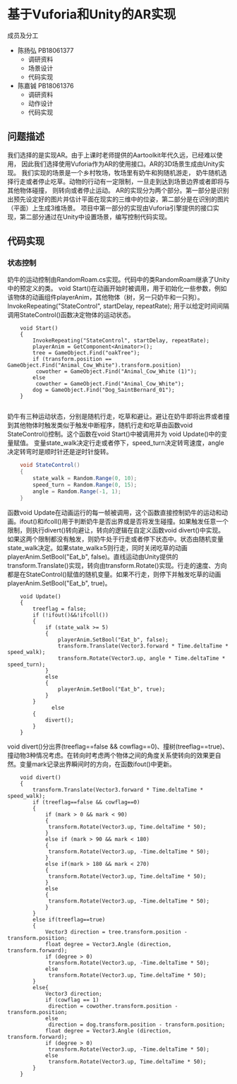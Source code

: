 # 基于Vuforia和Unity的AR实现
成员及分工
* 陈扬弘 PB18061377 
  * 调研资料
  * 场景设计
  * 代码实现
* 陈嘉铖 PB18061376
  * 调研资料
  * 动作设计
  * 代码实现
## 问题描述
我们选择的是实现AR。由于上课时老师提供的Aartoolkit年代久远，已经难以使用，
因此我们选择使用Vuforia作为AR的使用接口。AR的3D场景生成由Unity实现。
我们实现的场景是一个乡村牧场，牧场里有奶牛和狗随机游走，
奶牛随机选择行走或者停止吃草。动物的行动有一定限制，一旦走到达到场景边界或者即将与其他物体碰撞，
则转向或者停止运动。
AR的实现分为两个部分。第一部分是识别出预先设定好的图片并估计平面在现实的三维中的位姿，第二部分是在识别的图片（平面）上生成3维场景。
项目中第一部分的实现由Vuforia引擎提供的接口实现，第二部分通过在Unity中设置场景，编写控制代码实现。

## 代码实现
### 状态控制
奶牛的运动控制由RandomRoam.cs实现。代码中的类RandomRoam继承了Unity中的预定义的类。
void Start()在动画开始时被调用，用于初始化一些参数，例如该物体的动画组件playerAnim，其他物体（树，另一只奶牛和一只狗）。InvokeRepeating("StateControl", startDelay, repeatRate);
用于以给定时间间隔调用StateControl()函数决定物体的运动状态。
```
    void Start()
    {
        InvokeRepeating("StateControl", startDelay, repeatRate);
        playerAnim = GetComponent<Animator>();
        tree = GameObject.Find("oakTree");
        if (transform.position == GameObject.Find("Animal_Cow_White").transform.position)
         cowother = GameObject.Find("Animal_Cow_White (1)");
        else
         cowother = GameObject.Find("Animal_Cow_White");
        dog = GameObject.Find("Dog_SaintBernard_01");
    }
    
```
奶牛有三种运动状态，分别是随机行走，吃草和避让。避让在奶牛即将出界或者撞到其他物体时触发类似于触发中断程序，随机行走和吃草由函数void StateControl()控制。这个函数在void Start()中被调用并为 void Update()中的变量赋值。
变量state_walk决定行走或者停下，speed_turn决定转弯速度，angle决定转弯时是顺时针还是逆时针旋转。

```C#
    void StateControl()
    {
        state_walk = Random.Range(0, 10);
        speed_turn = Random.Range(0, 15);
        angle = Random.Range(-1, 1);
    }
```

函数void Update在动画运行的每一帧被调用，这个函数直接控制奶牛的运动和动画。ifout()和ifcoll()用于判断奶牛是否出界或是否将发生碰撞。如果触发任意一个限制，则执行divert()转向避让，转向的逻辑在自定义函数void divert()中实现。如果这两个限制都没有触发，则奶牛处于行走或者停下状态中。状态由随机变量state_walk决定。如果state_walk≥5则行走，同时关闭吃草的动画playerAnim.SetBool("Eat_b", false)。直线运动由Unity提供的transform.Translate()实现，转向由transform.Rotate()实现。行走的速度、方向都是在StateControl()赋值的随机变量。如果不行走，则停下并触发吃草的动画playerAnim.SetBool("Eat_b", true)。
```
    void Update()
    {
        treeflag = false;
        if (!ifout()&&!ifcoll())
        {
            if (state_walk >= 5)
            {
                playerAnim.SetBool("Eat_b", false);
                transform.Translate(Vector3.forward * Time.deltaTime * speed_walk);
                transform.Rotate(Vector3.up, angle * Time.deltaTime * speed_turn);
            }
            else
            {
                playerAnim.SetBool("Eat_b", true);
            }
        }
		      else
        {
            divert();
        }
    }
```  
void divert()分出界(treeflag==false && cowflag==0)、撞树(treeflag==true)、撞动物3种情况考虑。在转向时考虑两个物体之间的角度关系使转向的效果更自然。变量mark记录出界瞬间时的方向，在函数ifout()中更新。

```
    void divert()
    {
        transform.Translate(Vector3.forward * Time.deltaTime * speed_walk);
        if (treeflag==false && cowflag==0)
        {
            if (mark > 0 && mark < 90)
            {
             transform.Rotate(Vector3.up, Time.deltaTime * 50);
            }
            else if (mark > 90 && mark < 180)
            {
             transform.Rotate(Vector3.up, -Time.deltaTime * 50);
            }
            else if(mark > 180 && mark < 270)
            {
             transform.Rotate(Vector3.up, Time.deltaTime * 50);
            }
            else
            {
             transform.Rotate(Vector3.up, -Time.deltaTime * 50);
            }
        }
        else if(treeflag==true)
        {
            Vector3 direction = tree.transform.position - transform.position;
            float degree = Vector3.Angle (direction, transform.forward);
            if (degree > 0)
             transform.Rotate(Vector3.up, -Time.deltaTime * 50);
            else
             transform.Rotate(Vector3.up, Time.deltaTime * 50);
        }
        else{
            Vector3 direction;
            if (cowflag == 1)
             direction = cowother.transform.position - transform.position;
            else
             direction = dog.transform.position - transform.position;
            float degree = Vector3.Angle (direction, transform.forward);
            if (degree > 0)
             transform.Rotate(Vector3.up, -Time.deltaTime * 50);
            else
             transform.Rotate(Vector3.up, Time.deltaTime * 50);
        }
    }




